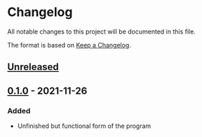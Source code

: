 # Changelog
All notable changes to this project will be documented in this file.

The format is based on [Keep a Changelog](https://keepachangelog.com/en/1.0.0/).


## [Unreleased]


## [0.1.0] - 2021-11-26
### Added
- Unfinished but functional form of the program


[Unreleased]: https://github.com/0x5c/too-many-timestamps/compare/v0.1.0...HEAD
[0.1.0]: https://github.com/0x5c/too-many-timestamps/releases/tag/v0.1.0
